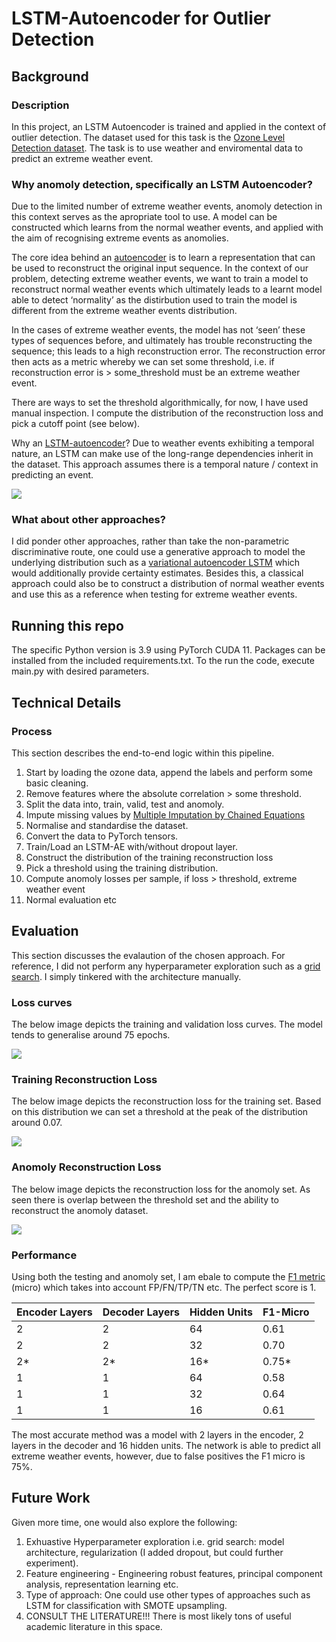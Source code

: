 # LSTM-Autoencoder for Outlier Detection

## Background

### Description

In this project, an LSTM Autoencoder is trained and applied in the context of outlier detection. The dataset used for this task is the [Ozone Level Detection dataset](https://archive.ics.uci.edu/ml/datasets/Ozone+Level+Detection). The task is to use weather and enviromental data to predict an extreme weather event.

### Why anomoly detection, specifically an LSTM Autoencoder?

Due to the limited number of extreme weather events, anomoly detection in this context serves as the apropriate tool to use. A model can be constructed which learns from the normal weather events, and applied with the aim of recognising extreme events as anomolies. 


The core idea behind an [autoencoder](https://en.wikipedia.org/wiki/Autoencoder) is to learn a representation that can be used to reconstruct the original input sequence. In the context of our problem, detecting extreme weather events, we want to train a model to reconstruct normal weather events which ultimately leads to a learnt model able to detect ‘normality’ as the distirbution used to train the model is different from the extreme weather events distribution.

In the cases of extreme weather events, the model has not ‘seen’ these types of sequences before, and ultimately has trouble reconstructing the sequence; this leads to a high reconstruction error. The reconstruction error then acts as a metric whereby we can set some threshold, i.e. if reconstruction error is > some_threshold must be an extreme weather event.

There are ways to set the threshold algorithmically, for now, I have used manual inspection. I compute the distribution of the reconstruction loss and pick a cutoff point (see below).

Why an [LSTM-autoencoder](https://blog.keras.io/building-autoencoders-in-keras.html)? Due to weather events exhibiting a temporal nature, an LSTM can make use of the long-range dependencies inherit in the dataset. This approach assumes there is a temporal nature / context in predicting an event.

<img src="/figures/lstm-ae.png"> 

### What about other approaches?

I did ponder other approaches, rather than take the non-parametric discriminative route, one could use a generative approach to model the underlying distribution such as a [variational autoencoder LSTM](https://towardsdatascience.com/time-series-generation-with-vae-lstm-5a6426365a1c) which would additionally provide certainty estimates. Besides this, a classical approach could also be to construct a distribution of normal weather events and use this as a reference when testing for extreme weather events. 

## Running this repo

The specific Python version is 3.9 using PyTorch CUDA 11. Packages can be installed from the included requirements.txt. To the run the code, execute main.py with desired parameters. 


## Technical Details

### Process

This section describes the end-to-end logic within this pipeline.

1. Start by loading the ozone data, append the labels and perform some basic cleaning.
1. Remove features where the absolute correlation > some threshold.
1. Split the data into, train, valid, test and anomoly.
1. Impute missing values by [Multiple Imputation by Chained Equations](https://www.ncbi.nlm.nih.gov/pmc/articles/PMC3074241/)
1. Normalise and standardise the dataset.
1. Convert the data to PyTorch tensors.
1. Train/Load an LSTM-AE with/without dropout layer.
1. Construct the distribution of the training reconstruction loss
1. Pick a threshold using the training distribution.
1. Compute anomoly losses per sample, if loss > threshold, extreme weather event
1. Normal evaluation etc


## Evaluation

This section discusses the evalaution of the chosen approach. For reference, I did not perform any hyperparameter exploration such as a [grid search](https://scikit-learn.org/stable/modules/grid_search.html). I simply tinkered with the architecture manually.

### Loss curves

The below image depicts the training and validation loss curves. The model tends to generalise around 75 epochs.

<img src="/figures/model.png"> 


### Training Reconstruction Loss

The below image depicts the reconstruction loss for the training set. Based on this distribution we can set a threshold at the peak of the distribution around 0.07.

<img src="/figures/train_reconstruction_loss.png"> 


### Anomoly Reconstruction Loss

The below image depicts the reconstruction loss for the anomoly set. As seen there is overlap between the threshold set and the ability to reconstruct the anomoly dataset. 

<img src="/figures/anomoly_reconstruction_loss.png"> 


### Performance

Using both the testing and anomoly set, I am ebale to compute the [F1 metric](https://en.wikipedia.org/wiki/F-score) (micro) which takes into account FP/FN/TP/TN etc. The perfect score is 1.


Encoder Layers | Decoder Layers | Hidden Units | F1-Micro | 
--- | --- | --- | --- | 
2 | 2 | 64 | 0.61  
2 | 2 | 32 | 0.70  
2* | 2* | 16* | 0.75*
1 | 1 | 64 | 0.58
1 | 1 | 32 | 0.64
1 | 1 | 16 | 0.61


The most accurate method was a model with 2 layers in the encoder, 2 layers in the decoder and 16 hidden units. The network is able to predict all extreme weather events, however, due to false positives the F1 micro is 75%.

## Future Work

Given more time, one would also explore the following:

1. Exhuastive Hyperparameter exploration i.e. grid search: model architecture, regularization (I added dropout, but could further experiment).
1. Feature engineering - Engineering robust features, principal component analysis, representation learning etc. 
1. Type of approach: One could use other types of approaches such as LSTM for classification with SMOTE upsampling.
1. CONSULT THE LITERATURE!!! There is most likely tons of useful academic literature in this space.

